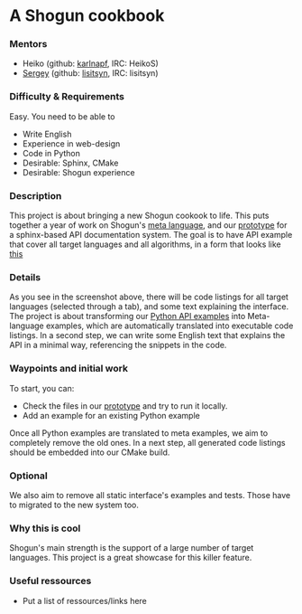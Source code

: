 # A Shogun cookbook

### Mentors
 * Heiko (github: [karlnapf](https://github.com/karlnapf), IRC: HeikoS)
 * [Sergey](Sergey%20Lisitsyn) (github: [lisitsyn](https://github.com/lisitsyn), IRC: lisitsyn)

### Difficulty & Requirements
Easy. You need to be able to
 * Write English
 * Experience in web-design
 * Code in Python
 * Desirable: Sphinx, CMake
 * Desirable: Shogun experience

### Description
This project is about bringing a new Shogun cookook to life. This puts together a year of work on Shogun's [meta language](https://github.com/shogun-toolbox/shogun/wiki/Example_Generation), and our [prototype](https://github.com/shogun-toolbox/shogun/tree/feature/sphinxdoc/doc/sphinx) for a sphinx-based API documentation system. The goal is to have API example that cover all target languages and all algorithms, in a form that looks like [this](http://1.1.1.1/bmi/s9.postimg.org/kasjoxsf1/shogun_cookbook.jpg)



### Details
As you see in the screenshot above, there will be code listings for all target languages (selected through a tab), and some text explaining the interface. The project is about transforming our [Python API examples](https://github.com/shogun-toolbox/shogun/tree/develop/examples/undocumented/python_modular) into Meta-language examples, which are automatically translated into executable code listings. In a second step, we can write some English text that explains the API in a minimal way, referencing the snippets in the code.

### Waypoints and initial work
To start, you can:

 * Check the files in our [prototype](https://github.com/shogun-toolbox/shogun/tree/feature/sphinxdoc/doc/sphinx) and try to run it locally.
 * Add an example for an existing Python example

Once all Python examples are translated to meta examples, we aim to completely remove the old ones. In a next step, all generated code listings should be embedded into our CMake build.

### Optional
We also aim to remove all static interface's examples and tests. Those have to migrated to the new system too.

### Why this is cool
Shogun's main strength is the support of a large number of target languages. This project is a great showcase for this killer feature.

### Useful ressources
 * Put a list of ressources/links here